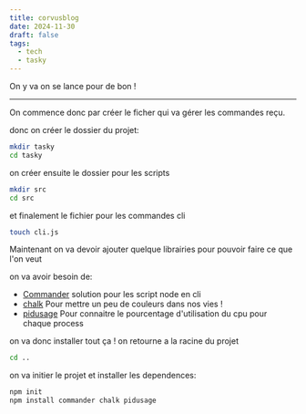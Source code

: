 ```yaml
---
title: corvusblog
date: 2024-11-30
draft: false
tags:
  - tech
  - tasky
---
```


On y va on se lance pour de bon !


---

On commence donc par créer le ficher qui va gérer les commandes reçu.

donc on créer le dossier du projet:

```bash
mkdir tasky
cd tasky
```

on créer ensuite le dossier pour les scripts
```bash
mkdir src
cd src
```

et finalement le fichier pour les commandes cli
```bash
touch cli.js
```

Maintenant on va devoir ajouter quelque librairies pour pouvoir faire ce que l'on veut

on va avoir besoin de:
- [Commander](https://www.npmjs.com/package/commander) solution pour les script node en cli
- [chalk](https://www.npmjs.com/package/chalk) Pour mettre un peu de couleurs dans nos vies !
- [pidusage](https://www.npmjs.com/package/pidusage) Pour connaitre le pourcentage d'utilisation du cpu pour chaque process

on va donc installer tout ça !
on retourne a la racine du projet 
```bash
cd ..
```

on va initier le projet et installer les dependences:
```bash
npm init
npm install commander chalk pidusage
```


